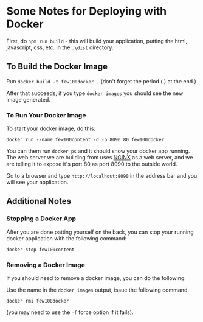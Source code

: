 # Some Notes for Deploying with Docker

First, do `npm run build` - this will build your application, putting the html, javascript, css, etc. in the `.\dist` directory.

## To Build the Docker Image

Run `docker build -t few100docker .` (don't forget the period (.) at the end.)

After that succeeds, if you type `docker images` you should see the new image generated.



### To Run Your Docker Image

To start your docker image, do this:

`docker run --name few100content -d -p 8090:80 few100docker`

You can them run `docker ps` and it should show your docker app running. The web server we are building from uses [NGINX](https://www.nginx.com) as a web server, and we are telling it to expose it's port 80 as port 8090 to the outside world.

Go to a browser and type `http://localhost:8090` in the address bar and you will see your application.

## Additional Notes

### Stopping a Docker App

After you are done patting yourself on the back, you can stop your running docker application with the following command:

`docker stop few100content`


### Removing a Docker Image

If you should need to remove a docker image, you can do the following:

Use the name in the `docker images` output, issue the following command.

`docker rmi few100docker`

(you may need to use the `-f` force option if it fails).

